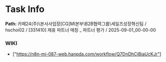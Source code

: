 # Task Info

**Path:** 카페24(주)\본사사업장\[CG]MI본부\B2B협력그룹\세일즈성장혁신팀 / hschoi02 / [331410] 제휴 파트너 매칭 _ 파트너 평가 / 2025-09-01_00-00-00

### WIKI
- ["https://n8n-mi-087-web.hanpda.com/workflow/Q7DnDhCjBiaUcKJr"]

